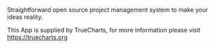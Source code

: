 Straightforward open source project management system to make your ideas reality.

This App is supplied by TrueCharts, for more information please visit https://truecharts.org
